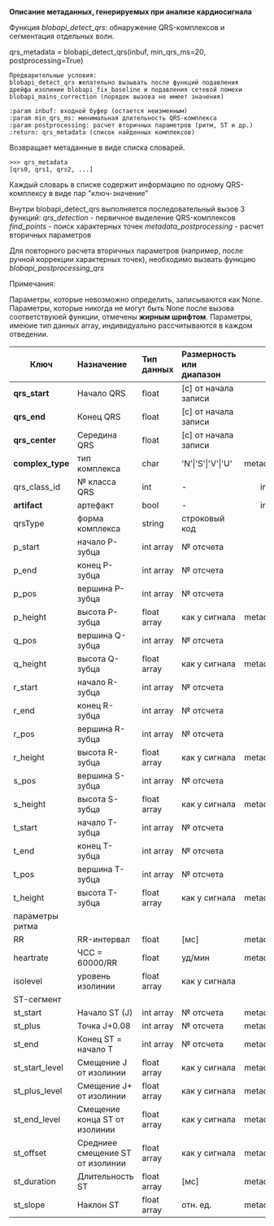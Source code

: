 **Описание метаданных, генерируемых при анализе кардиосигнала**

Функция *blobapi_detect_qrs*: обнаружение QRS-комплексов и сегментация отдельных волн.

qrs_metadata = blobapi_detect_qrs(inbuf, min_qrs_ms=20, postprocessing=True)

    Предварительные условия:
    blobapi_detect_qrs желательно вызывать после функций подавления
    дрейфа изолинии blobapi_fix_baseline и подавления сетевой помехи
    blobapi_mains_correction (порядок вызова не имеет значения)

    :param inbuf: входной буфер (остается неизменным)
    :param min_qrs_ms: минимальная длительность QRS-комплекса
    :param postprocessing: расчет вторичных параметров (ритм, ST и др.)
    :return: qrs_metadata (список найденных комплексов)


Возвращает метаданные в виде списка словарей.

```
>>> qrs_metadata
[qrs0, qrs1, qrs2, ...]
```
Каждый словарь в списке содержит информацию по одному QRS-комплексу в виде пар "ключ-значение"

Внутри blobapi_detect_qrs выполняется последовательный вызов 3 функций:
*qrs_detection* - первичное выделение QRS-комплексов
*find_points* - поиск характерных точек
*metadata_postprocessing* - расчет вторичных параметров

Для повторного расчета вторичных параметров (например,
после ручной коррекции характерных точек), необходимо вызвать функцию
*blobapi_postprocessing_qrs*

Примечания:

Параметры, которые невозможно определить, записываются как None.
Параметры, которые никогда не могут быть None после вызова соответствуюей функции,
отмечены **жирным шрифтом**.
Параметры, имеюие тип данных array, индивидуально рассчитываются в каждом отведении.


| Ключ | Назначение | Тип данных | Размерность или диапазон | Какая процедура рассчитывает |
| ---- |:---------- | :--------- | :---------- | ---------------------------: |
| **qrs_start** | Начало QRS | float | [с] от начала записи | qrs_detection |
| **qrs_end** | Конец QRS | float | [с] от начала записи | qrs_detection |
| **qrs_center** | Середина QRS | float | [с] от начала записи | qrs_detection |
| **complex_type** | тип комплекса | char | 'N'\|'S'\|'V'\|'U' | metadata_postprocessing |
| qrs_class_id | № класса QRS | int | - | incremental_classifier |
| **artifact** | артефакт | bool | - | incremental_classifier |
| qrsType | форма комплекса | string | строковый код | find_points |
| p_start | начало P-зубца | int array | № отсчета | find_points |
| p_end | конец P-зубца | int array | № отсчета | find_points |
| p_pos | вершина P-зубца | int array | № отсчета | find_points |
| p_height | высота P-зубца | float array | как у сигнала | metadata_postprocessing |
| q_pos | вершина Q-зубца | int array | № отсчета | find_points |
| q_height | высота Q-зубца | float array | как у сигнала | metadata_postprocessing |
| r_start | начало R-зубца | int array | № отсчета | find_points |
| r_end | конец R-зубца | int array | № отсчета | find_points |
| r_pos | вершина R-зубца | int array | № отсчета | find_points |
| r_height | высота R-зубца | float array | как у сигнала | metadata_postprocessing |
| s_pos | вершина S-зубца | int array | № отсчета | find_points |
| s_height | высота S-зубца | float array | как у сигнала | metadata_postprocessing |
| t_start | начало T-зубца | int array | № отсчета | find_points |
| t_end | конец T-зубца | int array | № отсчета | find_points |
| t_pos | вершина T-зубца | int array | № отсчета | find_points |
| t_height | высота T-зубца | float array | как у сигнала | metadata_postprocessing |
| параметры ритма |
| RR | RR-интервал | float | [мс] | metadata_postprocessing |
| heartrate | ЧСС = 60000/RR| float | уд/мин | metadata_postprocessing |
| isolevel | уровень изолинии | float array | как у сигнала | find_points |
| ST-сегмент |
| st_start | Начало ST (J) | int array | № отсчета | metadata_postprocessing |
| st_plus | Точка J+0.08 | int array | № отсчета | metadata_postprocessing |
| st_end | Конец ST = начало T | int array | № отсчета | metadata_postprocessing |
| st_start_level | Смещение J от изолинии | float array | как у сигнала | metadata_postprocessing |
| st_plus_level | Смещение J+ от изолинии | float array | как у сигнала | metadata_postprocessing |
| st_end_level | Смещение конца ST от изолинии | float array | как у сигнала | metadata_postprocessing |
| st_offset | Средниее смещение ST от изолинии | float array | как у сигнала | metadata_postprocessing |
| st_duration | Длительность ST | float array | [мс] | metadata_postprocessing |
| st_slope | Наклон ST | float array | отн. ед. | metadata_postprocessing |
